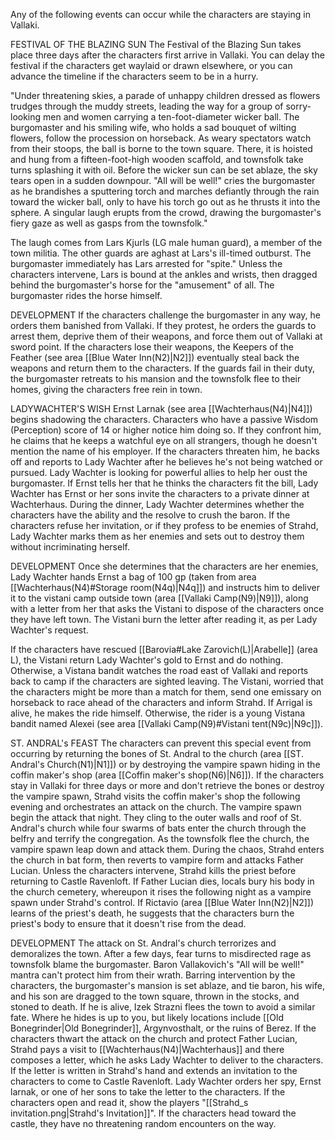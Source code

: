 Any of the following events can occur while the characters are staying in Vallaki.

FESTIVAL OF THE BLAZING SUN 
The Festival of the Blazing Sun takes place three days after the characters first arrive in Vallaki. You can delay the festival if the characters get waylaid or drawn elsewhere, or you can advance the timeline if the characters seem to be in a hurry.

"Under threatening skies, a parade of unhappy children dressed as flowers trudges through the muddy streets, leading the way for a group of sorry-looking men and women carrying a ten-foot-diameter wicker ball. The burgomaster and his smiling wife, who holds a sad bouquet of wilting flowers, follow the procession on horseback. As weary spectators watch from their stoops, the ball is borne to the town square. There, it is hoisted and hung from a fifteen-foot-high wooden scaffold, and townsfolk take turns splashing it with oil. Before the wicker sun can be set ablaze, the sky tears open in a sudden downpour. "All will be well!" cries the burgomaster as he brandishes a sputtering torch and marches defiantly through the rain toward the wicker ball, only to have his torch go out as he thrusts it into the sphere. A singular laugh erupts from the crowd, drawing the burgomaster's fiery gaze as well as gasps from the townsfolk."

The laugh comes from Lars Kjurls (LG male human guard), a member of the town militia. The other guards are aghast at Lars's ill-timed outburst. The burgomaster immediately has Lars arrested for "spite." Unless the characters intervene, Lars is bound at the ankles and wrists, then dragged behind the burgomaster's horse for the "amusement" of all. The burgomaster rides the horse himself.

DEVELOPMENT 
If the characters challenge the burgomaster in any way, he orders them banished from Vallaki. If they protest, he orders the guards to arrest them, deprive them of their weapons, and force them out of Vallaki at sword point. If the characters lose their weapons, the Keepers of the Feather (see area [[Blue Water Inn(N2)|N2]]) eventually steal back the weapons and return them to the characters. If the guards fail in their duty, the burgomaster retreats to his mansion and the townsfolk flee to their homes, giving the characters free rein in town.

LADYWACHTER'S WISH 
Ernst Larnak (see area [[Wachterhaus(N4)|N4]]) begins shadowing the characters. Characters who have a passive Wisdom (Perception) score of 14 or higher notice him doing so. If they confront him, he claims that he keeps a watchful eye on all strangers, though he doesn't mention the name of his employer. If the characters threaten him, he backs off and reports to Lady Wachter after he believes he's not being watched or pursued. Lady Wachter is looking for powerful allies to help her oust the burgomaster. If Ernst tells her that he thinks the characters fit the bill, Lady Wachter has Ernst or her sons invite the characters to a private dinner at Wachterhaus. During the dinner, Lady Wachter determines whether the characters have the ability and the resolve to crush the baron. If the characters refuse her invitation, or if they profess to be enemies of Strahd, Lady Wachter marks them as her enemies and sets out to destroy them without incriminating herself.

DEVELOPMENT
Once she determines that the characters are her enemies, Lady Wachter hands Ernst a bag of 100 gp (taken from area [[Wachterhaus(N4)#Storage room(N4q)|N4q]]) and instructs him to deliver it to the vistani camp outside town (area [[Vallaki Camp(N9)|N9]]), along with a letter from her that asks the Vistani to dispose of the charac­ters once they have left town. The Vistani burn the letter after reading it, as per Lady Wachter's request.

If the characters have rescued [[Barovia#Lake Zarovich(L)|Arabelle]] (area L), the Vistani return Lady Wachter's gold to Ernst and do nothing. Otherwise, a Vistana bandit watches the road east of Vallaki and reports back to camp if the characters are sighted leaving. The Vistani, worried that the characters might be more than a match for them, send one emissary on horseback to race ahead of the characters and inform Strahd. If Arrigal is alive, he makes the ride himself. Otherwise, the rider is a young Vistana bandit named Alexei (see area [[Vallaki Camp(N9)#Vistani tent(N9c)|N9c]]).

ST. ANDRAL's FEAST 
The characters can prevent this special event from occurring by returning the bones of St. Andral to the church (area [[ST. Andral's Church(N1)|N1]]) or by destroying the vampire spawn hiding in the coffin maker's shop (area [[Coffin maker's shop(N6)|N6]]). If the characters stay in Vallaki for three days or more and don't retrieve the bones or destroy the vampire spawn, Strahd visits the coffin maker's shop the following evening and orchestrates an attack on the church. The vampire spawn begin the attack that night. They cling to the outer walls and roof of St. Andral's church while four swarms of bats enter the church through the belfry and terrify the congregation. As the townsfolk flee the church, the vampire spawn leap down and attack them. During the chaos, Strahd enters the church in bat form, then reverts to vampire form and attacks Father Lucian. Unless the characters intervene, Strahd kills the priest before returning to Castle Ravenloft. If Father Lucian dies, locals bury his body in the church cemetery, whereupon it rises the following night as a vampire spawn under Strahd's control. If Rictavio (area [[Blue Water Inn(N2)|N2]]) learns of the priest's death, he suggests that the characters burn the priest's body to ensure that it doesn't rise from the dead.

DEVELOPMENT 
The attack on St. Andral's church terrorizes and demoralizes the town. After a few days, fear turns to misdirected rage as townsfolk blame the burgomaster. Baron Vallakovich's "All will be well!" mantra can't protect him from their wrath. Barring intervention by the characters, the burgomaster's mansion is set ablaze, and tie baron, his wife, and his son are dragged to the town square, thrown in the stocks, and stoned to death. If he is alive, Izek Strazni flees the town to avoid a similar fate. Where he hides is up to you, but likely locations include [[Old Bonegrinder|Old Bonegrinder]], Argynvosthalt, or the ruins of Berez. If the characters thwart the attack on the church and protect Father Lucian, Strahd pays a visit to [[Wachterhaus(N4)|Wachterhaus]] and there composes a letter, which he asks Lady Wachter to deliver to the characters. If the letter is written in Strahd's hand and extends an invitation to the characters to come to Castle Ravenloft. Lady Wachter orders her spy, Ernst larnak, or one of her sons to take the letter to the characters. If the characters open and read it, show the players "[[Strahd_s invitation.png|Strahd's Invitation]]". If the characters head toward the castle, they have no threatening random encounters on the way.

